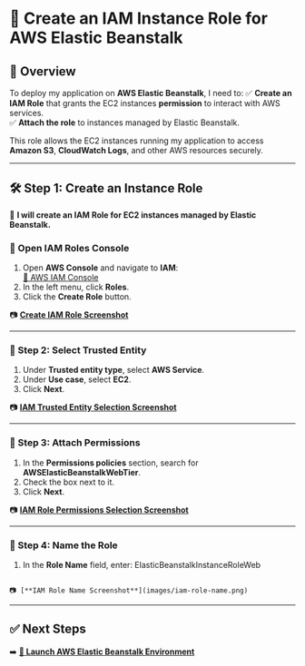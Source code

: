 # **🚀 Create an IAM Instance Role for AWS Elastic Beanstalk**

## **📌 Overview**
To deploy my application on **AWS Elastic Beanstalk**, I need to:
✅ **Create an IAM Role** that grants the EC2 instances **permission** to interact with AWS services.  
✅ **Attach the role** to instances managed by Elastic Beanstalk.

This role allows the EC2 instances running my application to access **Amazon S3**, **CloudWatch Logs**, and other AWS resources securely.

---

## **🛠️ Step 1: Create an Instance Role**
📌 **I will create an IAM Role for EC2 instances managed by Elastic Beanstalk.**

### **🔹 Open IAM Roles Console**
1. Open **AWS Console** and navigate to **IAM**:  
   [🔗 AWS IAM Console](https://console.aws.amazon.com/iam/)
2. In the left menu, click **Roles**.
3. Click the **Create Role** button.

📷 [**Create IAM Role Screenshot**](images/create-iam-role.png)

---

### **🔹 Step 2: Select Trusted Entity**
1. Under **Trusted entity type**, select **AWS Service**.
2. Under **Use case**, select **EC2**.
3. Click **Next**.

📷 [**IAM Trusted Entity Selection Screenshot**](images/iam-trusted-entity.png)

---

### **🔹 Step 3: Attach Permissions**
1. In the **Permissions policies** section, search for **AWSElasticBeanstalkWebTier**.
2. Check the box next to it.
3. Click **Next**.

📷 [**IAM Role Permissions Selection Screenshot**](images/iam-role-permissions.png)

---

### **🔹 Step 4: Name the Role**
1. In the **Role Name** field, enter:
ElasticBeanstalkInstanceRoleWeb
```2. Click **Create Role** at the bottom of the page.

📷 [**IAM Role Name Screenshot**](images/iam-role-name.png)
```

---

## **✅ Next Steps**
➡️ **[🚀 Launch AWS Elastic Beanstalk Environment](../docs/replatform-eb-launch.md)** 

